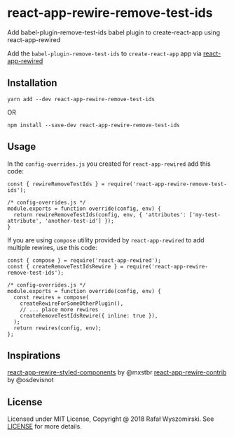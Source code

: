 # react-app-rewire-remove-test-ids
Add babel-plugin-remove-test-ids babel plugin to create-react-app using react-app-rewired

Add the `babel-plugin-remove-test-ids` to `create-react-app` app via [react-app-rewired](https://github.com/timarney/react-app-rewired)

## Installation
```
yarn add --dev react-app-rewire-remove-test-ids
```
OR
```
npm install --save-dev react-app-rewire-remove-test-ids
```

## Usage
In the `config-overrides.js` you created for `react-app-rewired` add this code:

```
const { rewireRemoveTestIds } = require('react-app-rewire-remove-test-ids');

/* config-overrides.js */
module.exports = function override(config, env) {
  return rewireRemoveTestIds(config, env, { 'attributes': ['my-test-attribute', 'another-test-id'] });
}
```

If you are using `compose` utility provided by `react-app-rewired` to add multiple rewires, use this code:
```
const { compose } = require('react-app-rewired');
const { createRemoveTestIdsRewire } = require('react-app-rewire-remove-test-ids');

/* config-overrides.js */
module.exports = function override(config, env) {
  const rewires = compose(
    createRewireForSomeOtherPlugin(),
    // ... place more rewires
    createRemoveTestIdsRewire({ inline: true }),
  );
  return rewires(config, env);
};
```


## Inspirations
[react-app-rewire-styled-components](https://github.com/withspectrum/react-app-rewire-styled-components) by @mxstbr
[react-app-rewire-contrib](https://github.com/osdevisnot/react-app-rewire-contrib) by @osdevisnot

## License
Licensed under MIT License, Copyright @ 2018 Rafał Wyszomirski. See [LICENSE](LICENSE) for more details.